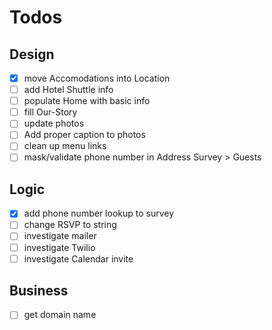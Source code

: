 # Todos
## Design
- [x] move Accomodations into Location
- [ ] add Hotel Shuttle info
- [ ] populate Home with basic info
- [ ] fill Our-Story
- [ ] update photos
- [ ] Add proper caption to photos
- [ ] clean up menu links
- [ ] mask/validate phone number in Address Survey > Guests

## Logic
- [x] add phone number lookup to survey
- [ ] change RSVP to string
- [ ] investigate mailer
- [ ] investigate Twilio
- [ ] investigate Calendar invite

## Business
- [ ] get domain name